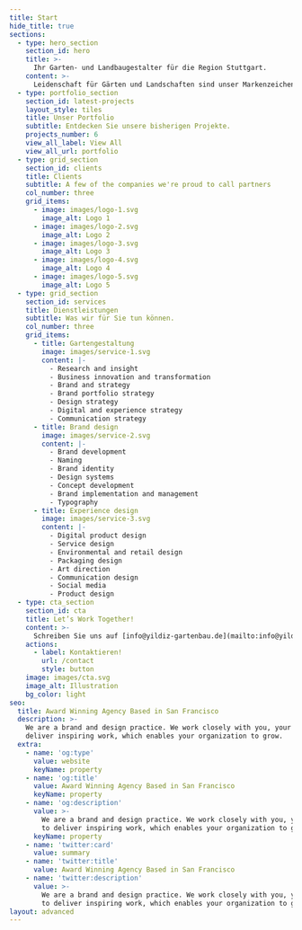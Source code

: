```yaml
---
title: Start
hide_title: true
sections:
  - type: hero_section
    section_id: hero
    title: >-
      Ihr Garten- und Landbaugestalter für die Region Stuttgart.
    content: >-
      Leidenschaft für Gärten und Landschaften sind unser Markenzeichen. Und deshalb sind unsere Ansprüche mindestens genau so hoch wie Ihre. [Jetzt kontaktieren](/contact/).
  - type: portfolio_section
    section_id: latest-projects
    layout_style: tiles
    title: Unser Portfolio
    subtitle: Entdecken Sie unsere bisherigen Projekte.
    projects_number: 6
    view_all_label: View All
    view_all_url: portfolio
  - type: grid_section
    section_id: clients
    title: Clients
    subtitle: A few of the companies we're proud to call partners
    col_number: three
    grid_items:
      - image: images/logo-1.svg
        image_alt: Logo 1
      - image: images/logo-2.svg
        image_alt: Logo 2
      - image: images/logo-3.svg
        image_alt: Logo 3
      - image: images/logo-4.svg
        image_alt: Logo 4
      - image: images/logo-5.svg
        image_alt: Logo 5
  - type: grid_section
    section_id: services
    title: Dienstleistungen
    subtitle: Was wir für Sie tun können.
    col_number: three
    grid_items:
      - title: Gartengestaltung
        image: images/service-1.svg
        content: |-
          - Research and insight
          - Business innovation and transformation
          - Brand and strategy
          - Brand portfolio strategy
          - Design strategy
          - Digital and experience strategy
          - Communication strategy
      - title: Brand design
        image: images/service-2.svg
        content: |-
          - Brand development
          - Naming
          - Brand identity
          - Design systems
          - Concept development
          - Brand implementation and management
          - Typography
      - title: Experience design
        image: images/service-3.svg
        content: |-
          - Digital product design
          - Service design
          - Environmental and retail design
          - Packaging design
          - Art direction
          - Communication design
          - Social media
          - Product design
  - type: cta_section
    section_id: cta
    title: Let’s Work Together!
    content: >-
      Schreiben Sie uns auf [info@yildiz-gartenbau.de](mailto:info@yildiz-gartenbau.d) oder erzählen Sie uns mehr über Ihr Projekt unten:
    actions:
      - label: Kontaktieren!
        url: /contact
        style: button
    image: images/cta.svg
    image_alt: Illustration
    bg_color: light
seo:
  title: Award Winning Agency Based in San Francisco
  description: >-
    We are a brand and design practice. We work closely with you, your team to
    deliver inspiring work, which enables your organization to grow.
  extra:
    - name: 'og:type'
      value: website
      keyName: property
    - name: 'og:title'
      value: Award Winning Agency Based in San Francisco
      keyName: property
    - name: 'og:description'
      value: >-
        We are a brand and design practice. We work closely with you, your team
        to deliver inspiring work, which enables your organization to grow.
      keyName: property
    - name: 'twitter:card'
      value: summary
    - name: 'twitter:title'
      value: Award Winning Agency Based in San Francisco
    - name: 'twitter:description'
      value: >-
        We are a brand and design practice. We work closely with you, your team
        to deliver inspiring work, which enables your organization to grow.
layout: advanced
---
```


